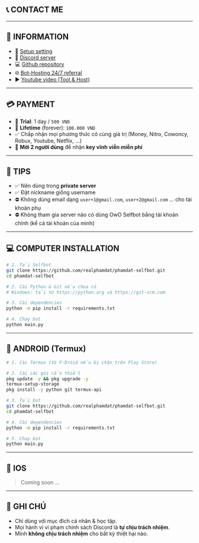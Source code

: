 ## 📞 CONTACT ME

---

## 📄 INFORMATION

- 🔧 [Setup setting](https://realphamdat.pythonanywhere.com)
- 💬 [Discord server]()
- 💻 [Github repository](#)
- 🌐 [Bot-Hosting 24/7 referral](#)
- ▶️ [Youtube video (Tool & Host)](#)

---

## 💳 PAYMENT

- 🧪 **Trial**: 1 day / `500 VND`
- 🔐 **Lifetime** (forever): `100.000 VND`
- ✅ Chấp nhận mọi phương thức có cùng giá trị (Money, Nitro, Cowoncy, Robux, Youtube, Netflix, ...)
- 🎁 **Mời 2 người dùng** để nhận **key vĩnh viễn miễn phí**

---

## 🌱 TIPS

- ✅ Nên dùng trong **private server**
- ✅ Đặt nickname giống username
- ⛔ Không dùng email dạng `user+1@gmail.com`, `user+2@gmail.com` ... cho tài khoản phụ
- ⛔ Không tham gia server nào có dùng OwO Selfbot bằng tài khoản chính (kể cả tài khoản của mình)

---

## 💻 COMPUTER INSTALLATION

```bash
# 1. Tải Selfbot
git clone https://github.com/realphamdat/phamdat-selfbot.git
cd phamdat-selfbot
```
```bash
# 2. Cài Python & Git nếu chưa có
# Windows: tải từ https://python.org và https://git-scm.com

# 3. Cài dependencies
python -m pip install -r requirements.txt

# 4. Chạy bot
python main.py
```

---

## 🤖 ANDROID (Termux)

```bash
# 1. Cài Termux (từ F-Droid nếu bị chặn trên Play Store)

# 2. Cài các gói cần thiết
pkg update -y && pkg upgrade -y
termux-setup-storage
pkg install -y python git termux-api

# 3. Tải bot
git clone https://github.com/realphamdat/phamdat-selfbot.git
cd phamdat-selfbot

# 4. Cài dependencies
python -m pip install -r requirements.txt

# 5. Chạy bot
python main.py
```

---

## 📱 IOS

> Coming soon ...

---

## 📌 GHI CHÚ

- Chỉ dùng với mục đích cá nhân & học tập.
- Mọi hành vi vi phạm chính sách Discord là **tự chịu trách nhiệm**.
- Mình **không chịu trách nhiệm** cho bất kỳ thiệt hại nào.
